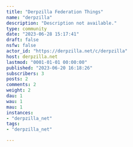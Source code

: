 ```yaml
---
title: "Derpzilla Federation Things" 
name: "derpzilla"
description: "Description not available."
type: community
date: "2023-06-28 15:17:41"
draft: false
nsfw: false
actor_id: "https://derpzilla.net/c/derpzilla"
host: derpzilla.net
lastmod: "0001-01-01 00:00:00"
published: "2023-06-20 16:18:26"
subscribers: 3
posts: 2
comments: 2
weight: 2
dau: 1
wau: 1
mau: 1
instances:
- "derpzilla_net"
tags: 
- "derpzilla_net"

---
```

